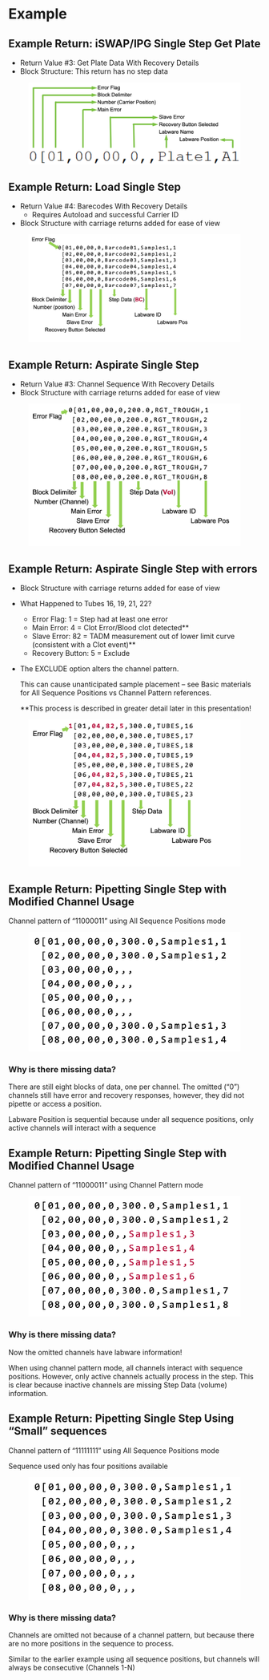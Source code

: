 # Example

## Example Return: iSWAP/IPG Single Step Get Plate&#x20;

* Return Value #3: Get Plate Data With Recovery Details
* Block Structure: This return has no step data

<figure><img src="../../.gitbook/assets/image (67).png" alt=""><figcaption></figcaption></figure>

## Example Return: Load Single Step&#x20;

* Return Value #4: Barecodes With Recovery Details&#x20;
  * Requires Autoload and successful Carrier ID
* Block Structure with carriage returns added for ease of view

<figure><img src="../../.gitbook/assets/image (1) (1) (1) (1).png" alt=""><figcaption></figcaption></figure>

## Example Return: Aspirate Single Step

* Return Value #3: Channel Sequence With Recovery Details
* Block Structure with carriage returns added for ease of view

<figure><img src="../../.gitbook/assets/image (2) (1).png" alt=""><figcaption></figcaption></figure>

## Example Return: Aspirate Single Step with errors

* Block Structure with carriage returns added for ease of view
* What Happened to Tubes 16, 19, 21, 22?
  * Error Flag: 1 = Step had at least one error
  * Main Error: 4 = Clot Error/Blood clot detected\*\*
  * Slave Error: 82 = TADM measurement out of lower limit curve (consistent with a Clot event)\*\*
  * Recovery Button: 5 = Exclude
*   The EXCLUDE option alters the channel pattern.

    This can cause unanticipated sample placement – see Basic materials for All Sequence Positions vs Channel Pattern references.

    \*\*This process is described in greater detail later in this presentation!

<figure><img src="../../.gitbook/assets/image (4) (1).png" alt=""><figcaption></figcaption></figure>

## Example Return: Pipetting Single Step with Modified Channel Usage

Channel pattern of “11000011” using All Sequence Positions mode

<figure><img src="../../.gitbook/assets/image (13) (1).png" alt=""><figcaption></figcaption></figure>

### Why is there missing data?&#x20;

There are still eight blocks of data, one per channel. The omitted (“0”) channels still have error and recovery responses, however, they did not pipette or access a position.

Labware Position is sequential because under all sequence positions, only active channels will interact with a sequence



## Example Return: Pipetting Single Step with Modified Channel Usage

Channel pattern of “11000011” using Channel Pattern mode

<figure><img src="../../.gitbook/assets/image (14) (1).png" alt=""><figcaption></figcaption></figure>

### Why is there missing data?&#x20;

Now the omitted channels have labware information!

When using channel pattern mode, all channels interact with sequence positions. However, only active channels actually process in the step. This is clear because inactive channels are missing Step Data (volume) information.



## Example Return: Pipetting Single Step Using “Small” sequences

Channel pattern of “11111111” using All Sequence Positions mode

Sequence used only has four positions available

<figure><img src="../../.gitbook/assets/image (15) (1).png" alt=""><figcaption></figcaption></figure>

### Why is there missing data?&#x20;

Channels are omitted not because of a channel pattern, but because there are no more positions in the sequence to process.

Similar to the earlier example using all sequence positions, but channels will always be consecutive (Channels 1-N)
